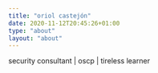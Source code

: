```yaml
---
title: "oriol castejón"
date: 2020-11-12T20:45:26+01:00
type: "about"
layout: "about"
---
```


security consultant | oscp | tireless learner
